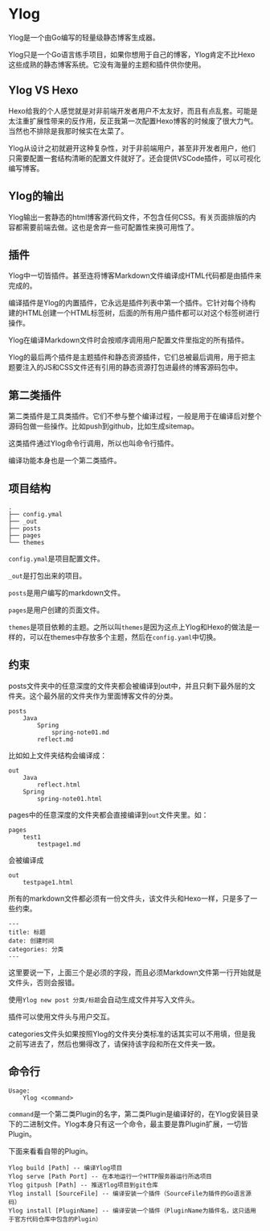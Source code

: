# Ylog
Ylog是一个由Go编写的轻量级静态博客生成器。

Ylog只是一个Go语言练手项目，如果你想用于自己的博客，Ylog肯定不比Hexo这些成熟的静态博客系统。它没有海量的主题和插件供你使用。

## Ylog VS Hexo
Hexo给我的个人感觉就是对非前端开发者用户不太友好，而且有点乱套。可能是太注重扩展性带来的反作用，反正我第一次配置Hexo博客的时候废了很大力气。当然也不排除是我那时候实在太菜了。

Ylog从设计之初就避开这种复杂性，对于非前端用户，甚至非开发者用户，他们只需要配置一套结构清晰的配置文件就好了。还会提供VSCode插件，可以可视化编写博客。

## Ylog的输出
Ylog输出一套静态的html博客源代码文件，不包含任何CSS。有关页面排版的内容都需要前端去做。这也是舍弃一些可配置性来换可用性了。

## 插件
Ylog中一切皆插件。甚至连将博客Markdown文件编译成HTML代码都是由插件来完成的。

编译插件是Ylog的内置插件，它永远是插件列表中第一个插件。它针对每个待构建的HTML创建一个HTML标签树，后面的所有用户插件都可以对这个标签树进行操作。

Ylog在编译Markdown文件时会按顺序调用用户配置文件里指定的所有插件。

Ylog的最后两个插件是主题插件和静态资源插件，它们总被最后调用，用于把主题要注入的JS和CSS文件还有引用的静态资源打包进最终的博客源码包中。

## 第二类插件
第二类插件是工具类插件。它们不参与整个编译过程，一般是用于在编译后对整个源码包做一些操作。比如push到github，比如生成sitemap。

这类插件通过Ylog命令行调用，所以也叫命令行插件。

编译功能本身也是一个第二类插件。
## 项目结构
```
.
├── config.ymal
├── _out
├── posts
├── pages
└── themes
```

`config.ymal`是项目配置文件。

`_out`是打包出来的项目。

`posts`是用户编写的markdown文件。

`pages`是用户创建的页面文件。

`themes`是项目依赖的主题。之所以叫`themes`是因为这点上Ylog和Hexo的做法是一样的，可以在themes中存放多个主题，然后在`config.yaml`中切换。

## 约束
posts文件夹中的任意深度的文件夹都会被编译到out中，并且只剩下最外层的文件夹。这个最外层的文件夹作为里面博客文件的分类。

```
posts
    Java
        Spring
            spring-note01.md
        reflect.md
```

比如如上文件夹结构会编译成：
```
out
    Java
        reflect.html
    Spring
        spring-note01.html
```

pages中的任意深度的文件夹都会直接编译到`out`文件夹里。如：
```
pages
    test1
        testpage1.md
```
会被编译成
```
out
    testpage1.html
```

所有的markdown文件都必须有一份文件头，该文件头和Hexo一样，只是多了一些约束。
```
---
title: 标题
date: 创建时间
categories: 分类
---
```
这里要说一下，上面三个是必须的字段，而且必须Markdown文件第一行开始就是文件头，否则会报错。

使用`Ylog new post 分类/标题`会自动生成文件并写入文件头。

插件可以使用文件头与用户交互。

categories文件头如果按照Ylog的文件夹分类标准的话其实可以不用填，但是我之前写进去了，然后也懒得改了，请保持该字段和所在文件夹一致。


## 命令行
```
Usage: 
    Ylog <command>

```

`command`是一个第二类Plugin的名字，第二类Plugin是编译好的，在Ylog安装目录下的二进制文件。Ylog本身只有这一个命令，最主要是靠Plugin扩展，一切皆Plugin。

下面来看看自带的Plugin。

```
Ylog build [Path] -- 编译Ylog项目
Ylog serve [Path Port] -- 在本地运行一个HTTP服务器运行所选项目
Ylog gitpush [Path] -- 推送Ylog项目到git仓库
Ylog install [SourceFile] -- 编译安装一个插件（SourceFile为插件的Go语言源码）
Ylog install [PluginName] -- 编译安装一个插件（PluginName为插件名，这只适用于官方代码仓库中包含的Plugin）
```



